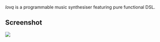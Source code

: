 *lovq* is a programmable music synthesiser featuring pure functional DSL.

## Screenshot

<img src="https://i.imgur.com/6JkBVt1.png">

